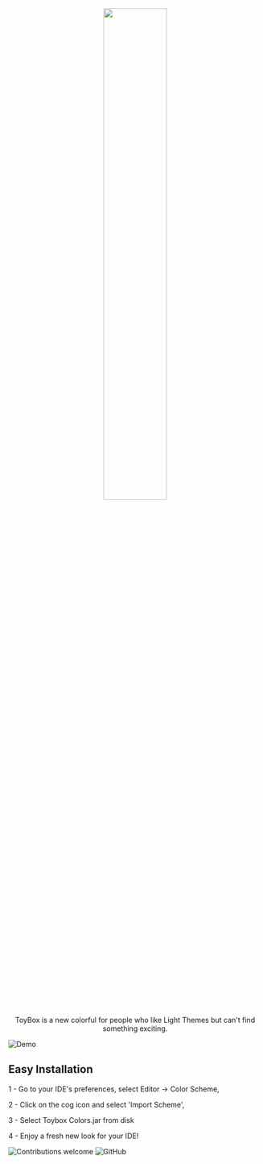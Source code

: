 <div align="center"><img width=50% src="https://github.com/JamesHarrys/Toybox/blob/master/img/logo.svg"></div>
<br/> <br/>
<p align="center">ToyBox is a new colorful for people who like Light Themes but can't find something exciting.</p>



![Demo](https://github.com/JamesHarrys/Toybox/blob/master/img/screenshot.png)


## Easy Installation

1 - Go to your IDE's preferences, select Editor -> Color Scheme, 

2 - Click on the cog icon and select 'Import Scheme', 

3 - Select Toybox Colors.jar from disk

4 - Enjoy a fresh new look for your IDE!



![Contributions welcome](https://img.shields.io/badge/contributions-welcome-orange.svg)
![GitHub](https://img.shields.io/github/license/JamesHarrys/ToyBox)
